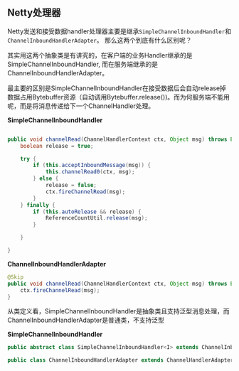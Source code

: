 
## Netty处理器

Netty发送和接受数据handler处理器主要是继承`SimpleChannelInboundHandler`和`ChannelInboundHandlerAdapter`。 那么这两个到底有什么区别呢？ 

其实用这两个抽象类是有讲究的，在客户端的业务Handler继承的是SimpleChannelInboundHandler, 而在服务端继承的是ChannelInboundHandlerAdapter。    

最主要的区别是SimpleChannelInboundHandler在接受数据后会自动release掉数据占用Bytebuffer资源（自动调用Bytebuffer.release())。而为何服务端不能用呢，而是将消息传递给下一个ChannelHandler处理。

**SimpleChannelInboundHandler**
```java

public void channelRead(ChannelHandlerContext ctx, Object msg) throws Exception {
    boolean release = true;

    try {
        if (this.acceptInboundMessage(msg)) {
            this.channelRead0(ctx, msg);
        } else {
            release = false;
            ctx.fireChannelRead(msg);
        }
    } finally {
        if (this.autoRelease && release) {
            ReferenceCountUtil.release(msg);
        }

    }

}

```

**ChannelInboundHandlerAdapter**
```java
@Skip
public void channelRead(ChannelHandlerContext ctx, Object msg) throws Exception {
    ctx.fireChannelRead(msg);
}
```


从类定义看，SimpleChannelInboundHandler<T>是抽象类且支持泛型消息处理，而ChannelInboundHandlerAdapter是普通类，不支持泛型

**SimpleChannelInboundHandler**
```java
public abstract class SimpleChannelInboundHandler<I> extends ChannelInboundHandlerAdapter
```

```java
public class ChannelInboundHandlerAdapter extends ChannelHandlerAdapter implements ChannelInboundHandler
```